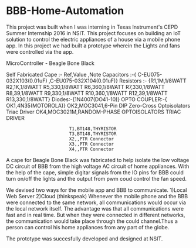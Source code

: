 # BBB-Home-Automation
This project was built when I was interning in Texas Instrument's CEPD Summer Internship 2016 in NSIT.
This project focuses on building an IoT solution to control the electric appliances of a house via a mobile phone app. In this project we had built a prototype wherein the Lights and fans were controlled via the app.

MicroController - Beagle Bone Black


Self Fabricated Cape :- Ref,Value ,Note
                         Capacitors :-{ C-EU075-032X103(0.01uF) ,C-EU075-032X104(0.01uF)}
                         Resistors :- {R1,1M,1/8WATT
                            R2,1K,1/8WATT
                            R5,330,1/8WATT
                            R6,360,1/8WATT
                            R7,330,1/8WATT
                            R8,39,1/8WATT
                            R9,330,1/8WATT
                            R10,360,1/8WATT
                            R12,39,1/8WATT
                            R13,330,1/8WATT}
                         Diodes:-{1N4007(DO41-10)}
                      OPTO COUPLER:-{  OK1,4N35(MOTOROLA)} 
                           OK2,MOC3041,6-Pin DIP Zero-Cross Optoisolators Triac Driver 
                           OK4,MOC3021M,RANDOM-PHASE OPTOISOLATORS TRIAC DRIVER 
                            
                            T1,BT148,THYRISTOR
                            T3,BT148,THYRISTOR
                            X2,,PTR Connector
                            X3,,PTR Connector
                            X4,,PTR Connector

A cape for Beagle Bone Black was fabricated to help isolate the low voltage DC circuit of BBB from the high voltage AC circuit of home appliances. With the help of the cape, simple digitar signals from the IO pins for BBB could turn on/off the lights and the output from pwm coud control the fan speed.

We devised two ways for the mobile app and BBB to communicate.
      1)Local Web Server
      2)Cloud (thinkspeak)
Whenever the mobile phone and the BBB were connected to the same network, all communications would occur via the local network itself. The advantage was that all communications were fast and in real time.
But when they were connected in different networks, the communication would take place through the could channel.Thus a person can control his home appliances from any part of the globe.

The prototype was succesfully developed and designed at NSIT.
